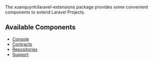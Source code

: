 
The xuanquynh/laravel-extensions package provides some convenient components to extend Laravel Projects.

## Available Components

- [Console](src/Console/README.md)
- [Contracts](src/Contracts/README.md)
- [Repositories](src/Repositories/README.md)
- [Support](src/Support/README.md)
